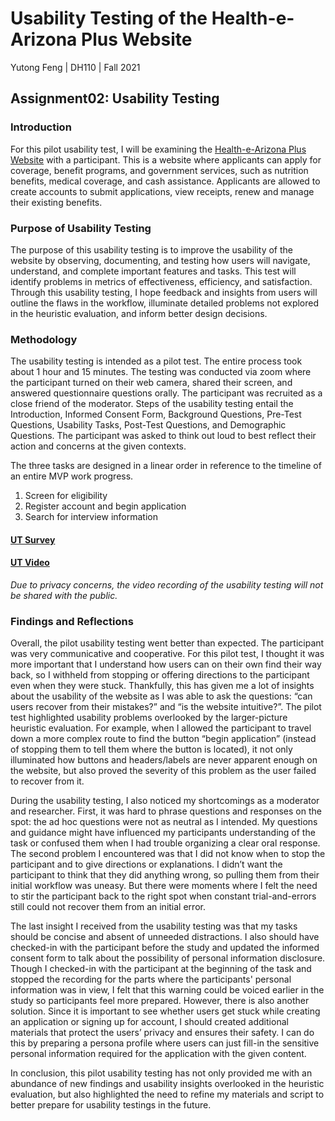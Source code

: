 # Usability Testing of the Health-e-Arizona Plus Website
Yutong Feng | DH110 | Fall 2021

## Assignment02: Usability Testing

### Introduction

For this pilot usability test, I will be examining the [Health-e-Arizona Plus Website](https://www.healthearizonaplus.gov/Login/Default) with a participant. This is a website where applicants can apply for coverage, benefit programs, and government services, such as nutrition benefits, medical coverage, and cash assistance. Applicants are allowed to create accounts to submit applications, view receipts, renew and manage their existing benefits. 

### Purpose of Usability Testing

The purpose of this usability testing is to improve the usability of the website by observing, documenting, and testing how users will navigate, understand, and complete important features and tasks. This test will identify problems in metrics of effectiveness, efficiency, and satisfaction. Through this usability testing, I hope feedback and insights from users will outline the flaws in the workflow, illuminate detailed problems not explored in the heuristic evaluation, and inform better design decisions. 

### Methodology
The usability testing is intended as a pilot test. The entire process took about 1 hour and 15 minutes. The testing was conducted via zoom where the participant turned on their web camera, shared their screen, and answered questionnaire questions orally. The participant was recruited as a close friend of the moderator. Steps of the usability testing entail the Introduction, Informed Consent Form, Background Questions, Pre-Test Questions, Usability Tasks, Post-Test Questions, and Demographic Questions. The participant was asked to think out loud to best reflect their action and concerns at the given contexts. 

The three tasks are designed in a linear order in reference to the timeline of an entire MVP work progress.
1. Screen for eligibility
2. Register account and begin application
3. Search for interview information

#### [UT Survey](https://forms.gle/svYUGKk5mj7eYe5t5)
#### [UT Video](https://drive.google.com/file/d/1olDg5AuaGwBKN7pV-vSOl0Ob2lrfyet-/view?usp=sharing) 
*Due to privacy concerns, the video recording of the usability testing will not be shared with the public.*

### Findings and Reflections

Overall, the pilot usability testing went better than expected. The participant was very communicative and cooperative. For this pilot test, I thought it was more important that I understand how users can on their own find their way back, so I withheld from stopping or offering directions to the participant even when they were stuck. Thankfully, this has given me a lot of insights about the usability of the website as I was able to ask the questions: “can users recover from their mistakes?” and “is the website intuitive?”. The pilot test highlighted usability problems overlooked by the larger-picture heuristic evaluation. For example, when I allowed the participant to travel down a more complex route to find the button “begin application” (instead of stopping them to tell them where the button is located), it not only illuminated how buttons and headers/labels are never apparent enough on the website, but also proved the severity of this problem as the user failed to recover from it. 

During the usability testing, I also noticed my shortcomings as a moderator and researcher. First, it was hard to phrase questions and responses on the spot: the ad hoc questions were not as neutral as I intended. My questions and guidance might have influenced my participants understanding of the task or confused them when I had trouble organizing a clear oral response. The second problem I encountered was that I did not know when to stop the participant and to give directions or explanations. I didn’t want the participant to think that they did anything wrong, so pulling them from their initial workflow was uneasy. But there were moments where I felt the need to stir the participant back to the right spot when constant trial-and-errors still could not recover them from an initial error.

The last insight I received from the usability testing was that my tasks should be concise and absent of unneeded distractions. I also should have checked-in with the participant before the study and updated the informed consent form to talk about the possibility of personal information disclosure. Though I checked-in with the participant at the beginning of the task and stopped the recording for the parts where the participants' personal information was in view, I felt that this warning could be voiced earlier in the study so participants feel more prepared. However, there is also another solution. Since it is important to see whether users get stuck while creating an application or signing up for account, I should created additional materials that protect the users’ privacy and ensures their safety. I can do this by preparing a persona profile where users can just fill-in the sensitive personal information required for the application with the given content. 

In conclusion, this pilot usability testing has not only provided me with an abundance of new findings and usability insights overlooked in the heuristic evaluation, but also highlighted the need to refine my materials and script to better prepare for usability testings in the future. 
